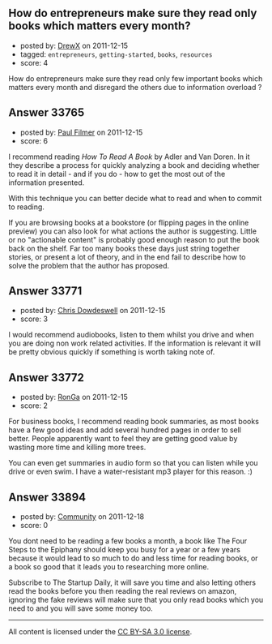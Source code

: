 ## How do entrepreneurs make sure they read only books which matters every month?

- posted by: [DrewX](https://stackexchange.com/users/-1/13523-drewx) on 2011-12-15
- tagged: `entrepreneurs`, `getting-started`, `books`, `resources`
- score: 4

How do entrepreneurs make sure they read only few important books which matters every month and disregard the others due to information overload ?


## Answer 33765

- posted by: [Paul Filmer](https://stackexchange.com/users/-1/14049-paul-filmer) on 2011-12-15
- score: 6

I recommend reading *How To Read A Book* by Adler and Van Doren. In it they describe a process for quickly analyzing a book and deciding whether to read it in detail - and if you do - how to get the most out of the information presented.

With this technique you can better decide what to read and when to commit to reading.

If you are browsing books at a bookstore (or flipping pages in the online preview) you can also look for what actions the author is suggesting. Little or no "actionable content" is probably good enough reason to put the book back on the shelf. Far too many books these days just string together stories, or present a lot of theory, and in the end fail to describe how to solve the problem that the author has proposed.




## Answer 33771

- posted by: [Chris Dowdeswell](https://stackexchange.com/users/-1/15054-chris-dowdeswell) on 2011-12-15
- score: 3

I would recommend audiobooks, listen to them whilst you drive and when you are doing non work related activities. If the information is relevant it will be pretty obvious quickly if something is worth taking note of.




## Answer 33772

- posted by: [RonGa](https://stackexchange.com/users/-1/218-ronga) on 2011-12-15
- score: 2

For business books, I recommend reading book summaries, as most books have a few good ideas and add several hundred pages in order to sell better. People apparently want to feel they are getting good value by wasting more time and killing more trees.

You can even get summaries in audio form so that you can listen while you drive or even swim. I have a water-resistant mp3 player for this reason. :)


## Answer 33894

- posted by: [Community](https://stackexchange.com/users/-1/-1-community) on 2011-12-18
- score: 0

You dont need to be reading a few books a month, a book like The Four Steps to the Epiphany should keep you busy for a year or a few years because it would lead to so much to do and less time for reading books, or a book so good that it leads you to researching more online.

Subscribe to The Startup Daily, it will save you time and also letting others read the books before you then reading the real reviews on amazon, ignoring the fake reviews will make sure that you only read books which you need to and you will save some money too.



---

All content is licensed under the [CC BY-SA 3.0 license](https://creativecommons.org/licenses/by-sa/3.0/).
